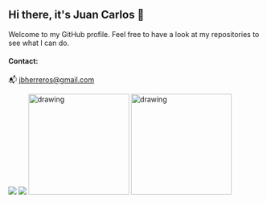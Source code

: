 ## Hi there, it's Juan Carlos 👋

Welcome to my GitHub profile. Feel free to have a look at my repositories to see what I can do. 

#### Contact:
📬 jbherreros@gmail.com

![](email.png=2500x)
![](linkedin.png=2500x)
<img src="./email.jpg" alt="drawing" width="200"/>
<img src="./linkedin.jpg" alt="drawing" width="200"/>
